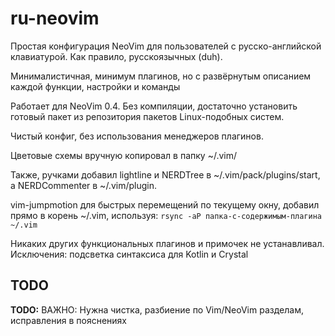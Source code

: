 # ru-neovim

Простая конфигурация NeoVim для пользователей с русско-английской клавиатурой. 
Как правило, русскоязычных (duh).

Минималистичная, минимум плагинов, но с развёрнутым описанием каждой функции, настройки и команды

Работает для NeoVim 0.4. Без компиляции, достаточно установить готовый пакет из репозитория пакетов Linux-подобных систем.

Чистый конфиг, без использования менеджеров плагинов.

Цветовые схемы вручную копировал в папку ~/.vim/

Также, ручками добавил
lightline и NERDTree в ~/.vim/pack/plugins/start,
а NERDCommenter в ~/.vim/plugin.

vim-jumpmotion для быстрых перемещений по текущему окну,
добавил прямо в корень ~/.vim, используя:
`rsync -aP папка-с-содержимым-плагина ~/.vim`

Никаких других функциональных плагинов и примочек не устанавливал.
Исключения: подсветка синтаксиса для Kotlin и Crystal

## TODO

**TODO:** ВАЖНО: Нужна чистка, разбиение по Vim/NeoVim разделам, исправления в пояснениях 

